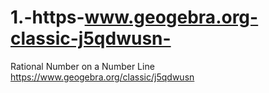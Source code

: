 # 1.-https-www.geogebra.org-classic-j5qdwusn-
Rational Number on a Number Line
https://www.geogebra.org/classic/j5qdwusn
